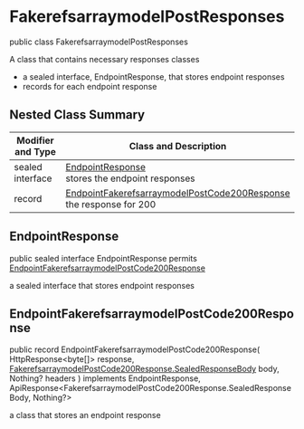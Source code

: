 # FakerefsarraymodelPostResponses

public class FakerefsarraymodelPostResponses

A class that contains necessary responses classes
- a sealed interface, EndpointResponse, that stores endpoint responses
- records for each endpoint response

## Nested Class Summary
| Modifier and Type | Class and Description |
| ----------------- | --------------------- |
| sealed interface | [EndpointResponse](#endpointresponse)<br> stores the endpoint responses |
| record | [EndpointFakerefsarraymodelPostCode200Response](#endpointfakerefsarraymodelpostcode200response)<br> the response for 200 |

## EndpointResponse
public sealed interface EndpointResponse permits<br>
[EndpointFakerefsarraymodelPostCode200Response](#endpointfakerefsarraymodelpostcode200response)

a sealed interface that stores endpoint responses

## EndpointFakerefsarraymodelPostCode200Response
public record EndpointFakerefsarraymodelPostCode200Response(
    HttpResponse<byte[]> response,
    [FakerefsarraymodelPostCode200Response.SealedResponseBody](../../../paths/fakerefsarraymodel/post/responses/FakerefsarraymodelPostCode200Response.md#sealedresponsebody) body,
    Nothing? headers
) implements EndpointResponse, ApiResponse<FakerefsarraymodelPostCode200Response.SealedResponseBody, Nothing?><br>

a class that stores an endpoint response

